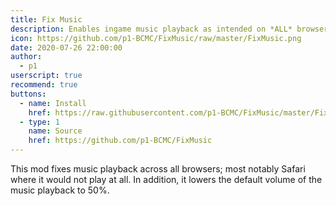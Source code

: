 ```yaml
---
title: Fix Music
description: Enables ingame music playback as intended on *ALL* browsers!
icon: https://github.com/p1-BCMC/FixMusic/raw/master/FixMusic.png
date: 2020-07-26 22:00:00
author:
  - p1
userscript: true
recommend: true
buttons:
  - name: Install
    href: https://raw.githubusercontent.com/p1-BCMC/FixMusic/master/FixMusic.user.js
  - type: 1
    name: Source
    href: https://github.com/p1-BCMC/FixMusic
---
```

This mod fixes music playback across all browsers; most notably Safari where it would not play at all. 
In addition, it lowers the default volume of the music playback to 50%.